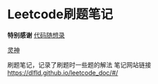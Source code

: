 # Leetcode刷题笔记
**特别感谢**
<a href="https://www.programmercarl.com/">代码随想录</a>

[灵神](https://space.bilibili.com/206214)

刷题笔记，记录了刷题时一些题的解法
笔记网站链接   https://dlfld.github.io/leetcode_doc/#/
